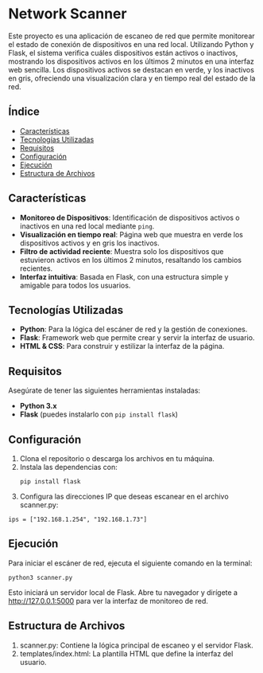 # Network Scanner

Este proyecto es una aplicación de escaneo de red que permite monitorear el estado de conexión de dispositivos en una red local. Utilizando Python y Flask, el sistema verifica cuáles dispositivos están activos o inactivos, mostrando los dispositivos activos en los últimos 2 minutos en una interfaz web sencilla. Los dispositivos activos se destacan en verde, y los inactivos en gris, ofreciendo una visualización clara y en tiempo real del estado de la red.

## Índice

- [Características](#características)
- [Tecnologías Utilizadas](#tecnologías-utilizadas)
- [Requisitos](#requisitos)
- [Configuración](#configuración)
- [Ejecución](#ejecución)
- [Estructura de Archivos](#estructura-de-archivos)

## Características

- **Monitoreo de Dispositivos**: Identificación de dispositivos activos o inactivos en una red local mediante `ping`.
- **Visualización en tiempo real**: Página web que muestra en verde los dispositivos activos y en gris los inactivos.
- **Filtro de actividad reciente**: Muestra solo los dispositivos que estuvieron activos en los últimos 2 minutos, resaltando los cambios recientes.
- **Interfaz intuitiva**: Basada en Flask, con una estructura simple y amigable para todos los usuarios.

## Tecnologías Utilizadas

- **Python**: Para la lógica del escáner de red y la gestión de conexiones.
- **Flask**: Framework web que permite crear y servir la interfaz de usuario.
- **HTML & CSS**: Para construir y estilizar la interfaz de la página.

## Requisitos

Asegúrate de tener las siguientes herramientas instaladas:

- **Python 3.x**
- **Flask** (puedes instalarlo con `pip install flask`)

## Configuración

1. Clona el repositorio o descarga los archivos en tu máquina.
2. Instala las dependencias con:
   ```
   pip install flask
   ```
3. Configura las direcciones IP que deseas escanear en el archivo scanner.py:
```
ips = ["192.168.1.254", "192.168.1.73"]
```

## Ejecución
Para iniciar el escáner de red, ejecuta el siguiente comando en la terminal:

```
python3 scanner.py
```

Esto iniciará un servidor local de Flask. Abre tu navegador y dirígete a http://127.0.0.1:5000 para ver la interfaz de monitoreo de red.

## Estructura de Archivos
1. scanner.py: Contiene la lógica principal de escaneo y el servidor Flask.
2. templates/index.html: La plantilla HTML que define la interfaz del usuario.